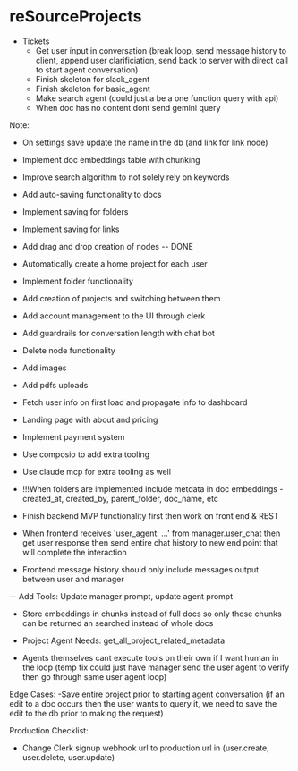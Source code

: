 # reSourceProjects

* Tickets
    - Get user input in conversation (break loop, send message history to client, append user clarificiation, send back to server with direct call to start agent conversation)
    - Finish skeleton for slack_agent
    - Finish skeleton for basic_agent
    - Make search agent (could just a be a one function query with api)
    - When doc has no content dont send gemini query

Note:
* On settings save update the name in the db (and link for link node)
* Implement doc embeddings table with chunking
* Improve search algorithm to not solely rely on keywords
* Add auto-saving functionality to docs
* Implement saving for folders
* Implement saving for links
* Add drag and drop creation of nodes -- DONE
* Automatically create a home project for each user
* Implement folder functionality
* Add creation of projects and switching between them
* Add account management to the UI through clerk
* Add guardrails for conversation length with chat bot
* Delete node functionality
* Add images
* Add pdfs uploads
* Fetch user info on first load and propagate info to dashboard

* Landing page with about and pricing
* Implement payment system
* Use composio to add extra tooling
* Use claude mcp for extra tooling as well


* !!!When folders are implemented include metdata in doc embeddings
    -created_at, created_by, parent_folder, doc_name, etc

* Finish backend MVP functionality first then work on front end & REST

* When frontend receives 'user_agent: ...' from manager.user_chat then get user response then send entire chat history to new end point that will complete the interaction

* Frontend message history should only include messages output between user and manager

-- Add Tools: Update manager prompt, update agent prompt

* Store embeddings in chunks instead of full docs so only those chunks can be returned an searched instead of whole docs

* Project Agent Needs: get_all_project_related_metadata

* Agents themselves cant execute tools on their own if I want human in the loop
(temp fix could just have manager send the user agent to verify then go through same user agent loop)

Edge Cases:
-Save entire project prior to starting agent conversation
(if an edit to a doc occurs then the user wants to query it, we need
to save the edit to the db prior to making the request)



Production Checklist:
- Change Clerk signup webhook url to production url in (user.create, user.delete, user.update)